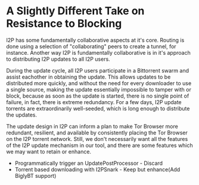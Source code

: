 A Slightly Different Take on Resistance to Blocking
===================================================

I2P has some fundamentally collaborative aspects at it's core. Routing is done using a selection
of "collaborating" peers to create a tunnel, for instance. Another way I2P is fundamentally
collaborative is in it's approach to distributing I2P updates to all I2P users.

During the update cycle, all I2P users participate in a Bittorrent swarm and assist eachother
in obtaining the update. This allows updates to be distributed more quickly, and without the
need for every downloader to use a single source, making the update essentially impossible to
tamper with or block, because as soon as the update is started, there is no single point of
failure, in fact, there is extreme redundancy. For a few days, I2P update torrents are
extraordinarily well-seeded, which is long enough to distribute the updates.

The update design in I2P can inform a plan to make Tor Browser more redundant, resilient, and
available by consistently placing the Tor Browser on the I2P torrent network. Still, we don't
necessarily want all the features of the I2P update mechanism in our tool, and there are some
features which we may want to retain or enhance.

 - Programmatically trigger an UpdatePostProcessor - Discard
 - Torrent based downloading with I2PSnark - Keep but enhance(Add BiglyBT support)
